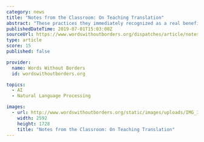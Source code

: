 ```yaml
---
category: news
title: "Notes from the Classroom: On Teaching Translation"
abstract: "These practices they immediately recognized as a real benefit to their translation practice in other areas, and with the rapid rise of machine and neural translation as well as artificial speech technologies, the demand for post-editing is booming."
publishedDateTime: 2019-07-01T15:03:00Z
sourceUrl: https://www.wordswithoutborders.org/dispatches/article/notes-from-the-classroom-on-teaching-translation?platform=hootsuite
type: article
score: 15
published: false

provider:
  name: Words Without Borders
  id: wordswithoutborders.org

topics:
  - AI
  - Natural Language Processing

images:
  - url: http://www.wordswithoutborders.org/static/images/uploads/IMG_3164.JPG
    width: 2592
    height: 1728
    title: "Notes from the Classroom: On Teaching Translation"
---
```

